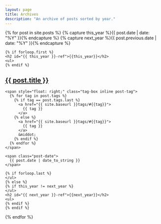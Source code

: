 ```yaml
---
layout: page
title: Archives
description: "An archive of posts sorted by year."
---
```


<div class="posts">
  {% for post in site.posts %}
    {% capture this_year %}{{ post.date | date: "%Y" }}{% endcapture %}
    {% capture next_year %}{{ post.previous.date | date: "%Y" }}{% endcapture %}

    {% if forloop.first %}
    <h2 id="{{ this_year }}-ref">{{this_year}}</h2>
    <ul>
    {% endif %}

  <div class="index-post">
    <h2 class="post-title">
      <a href="{{ post.url }}">
        {{ post.title }}
      </a>
    </h2>

    <span style="float: right;" class="tag-box inline post-tag">
      {% for tag in post.tags %}
        {% if tag == post.tags.last %}
          <a href="{{ site.baseurl }}tags/#{{tag}}">
            {{ tag }}
          </a>
        {% else %}
          <a href="{{ site.baseurl }}tags/#{{tag}}">
            {{ tag }}
          </a>
          &middot;
        {% endif %}
      {% endfor %}
    </span>

    <span class="post-date">
      {{ post.date | date_to_string }}
    </span>
  </div>

    {% if forloop.last %}
    </ul>
    {% else %}
    {% if this_year != next_year %}
    </ul>
    <h2 id="{{ next_year }}-ref">{{next_year}}</h2>
    <ul>
    {% endif %}
    {% endif %}
  {% endfor %}
</div>

